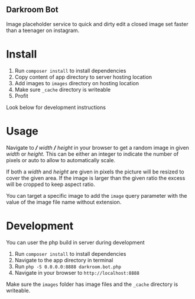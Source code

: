 Darkroom Bot
------------
Image placeholder service to quick and dirty edit a closed image set faster than a teenager on instagram.

# Install

1. Run `composer install` to install dependencies
2. Copy content of app directory to server hosting location
3. Add images to `images` directory on hosting location
4. Make sure `_cache` directory is writeable
5. Profit

Look below for development instructions

# Usage

Navigate to _**/** width **/** height_ in your browser to get a random image in given _width_ or _height_. This can be either an integer to indicate the number of pixels or auto to allow to automatically scale.

If both a _width_ and _height_ are given in pixels the picture will be resized to cover the given area. If the image is larger than the given ratio the excess will be cropped to keep aspect ratio.
 
You can target a specific image to add the `image` query parameter with the value of the image file name without extension.

# Development

You can user the php build in server during development

1. Run `composer install` to install dependencies
2. Navigate to the app directory in terminal
3. Run `php -S 0.0.0.0:8888 darkroom.bot.php`
4. Navigate in your browser to `http://localhost:8888`

Make sure the `images` folder has image files and the `_cache` directory is writeable.